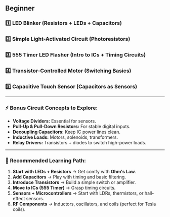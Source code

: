 
## Beginner

### 1️⃣ **LED Blinker (Resistors + LEDs + Capacitors)**

### 2️⃣ **Simple Light-Activated Circuit (Photoresistors)**

### 3️⃣ **555 Timer LED Flasher (Intro to ICs + Timing Circuits)**

### 4️⃣ **Transistor-Controlled Motor (Switching Basics)**

### 5️⃣ **Capacitive Touch Sensor (Capacitors as Sensors)**


---

### ⚡️ **Bonus Circuit Concepts to Explore:**

- **Voltage Dividers:** Essential for sensors.
- **Pull-Up & Pull-Down Resistors:** For stable digital inputs.
- **Decoupling Capacitors:** Keep IC power lines clean.
- **Inductive Loads:** Motors, solenoids, transformers.
- **Relay Drivers:** Transistors + diodes to switch high-power loads.

---

### 🎯 **Recommended Learning Path:**

1. **Start with LEDs + Resistors** → Get comfy with **Ohm's Law**.
2. **Add Capacitors** → Play with timing and basic filtering.
3. **Introduce Transistors** → Build a simple switch or amplifier.
4. **Move to ICs (555 Timer)** → Grasp timing circuits.
5. **Sensors + Microcontrollers** → Start with LDRs, thermistors, or hall-effect sensors.
6. **RF Components** → Inductors, oscillators, and coils (perfect for Tesla coils).